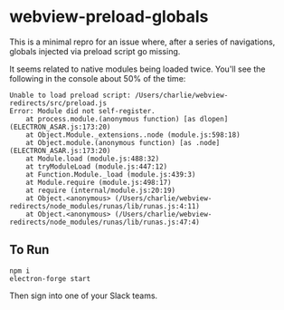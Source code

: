 # webview-preload-globals
This is a minimal repro for an issue where, after a series of navigations, globals injected via preload script go missing.

It seems related to native modules being loaded twice. You'll see the following in the console about 50% of the time:
```
Unable to load preload script: /Users/charlie/webview-redirects/src/preload.js
Error: Module did not self-register.
    at process.module.(anonymous function) [as dlopen] (ELECTRON_ASAR.js:173:20)
    at Object.Module._extensions..node (module.js:598:18)
    at Object.module.(anonymous function) [as .node] (ELECTRON_ASAR.js:173:20)
    at Module.load (module.js:488:32)
    at tryModuleLoad (module.js:447:12)
    at Function.Module._load (module.js:439:3)
    at Module.require (module.js:498:17)
    at require (internal/module.js:20:19)
    at Object.<anonymous> (/Users/charlie/webview-redirects/node_modules/runas/lib/runas.js:4:11)
    at Object.<anonymous> (/Users/charlie/webview-redirects/node_modules/runas/lib/runas.js:47:4)
```

## To Run
```
npm i
electron-forge start
```
Then sign into one of your Slack teams.
